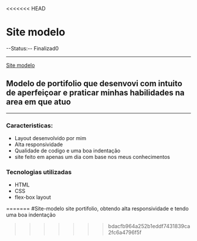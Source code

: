 <<<<<<< HEAD
# Site modelo 
--Status:-- Finalizad0
 *** 
 [Site modelo](https://rebecasguerri.github.io/Site-modelo/)
 ##  Modelo de portifolio que desenvovi com intuito de aperfeiçoar e praticar minhas habilidades na area em que atuo 
 ***
 ### Caracteristicas:
 - Layout desenvolvido por mim
 - Alta responsividade
 - Qualidade de codigo e uma boa indentação 
 - site feito em apenas um dia com base nos meus conhecimentos
 ### Tecnologias utilizadas
 - HTML
 - CSS
 - flex-box layout
 
=======
#Site-modelo
 site  portifolio, obtendo alta responsividade e tendo  uma boa indentação                              
>>>>>>> bdacfb964a252b1eddf7431839ca2fc6a4796f5f
